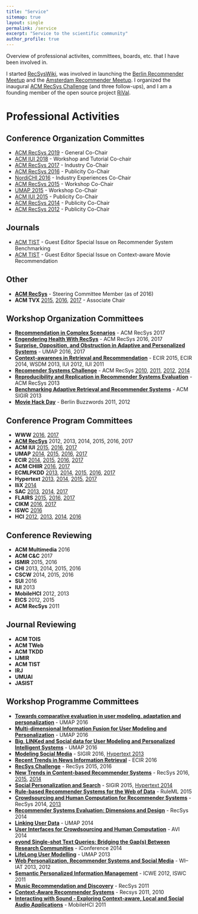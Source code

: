 ```yaml
---
title: "Service"
sitemap: true
layout: single
permalink: /service
excerpt: "Service to the scientific community"
author_profile: true
---
```


Overview of professional activites, committees, boards, etc. that I have been involved in. 

I started [RecSysWiki](http://www.recsyswiki.com), was involved in launching the [Berlin Recommender Meetup](http://recommenders.de/) and the [Amsterdam Recommender Meetup](http://recommenders.nl). I organized the inaugural [ACM RecSys Challenge](http://www.recsyschallenge.com) (and three follow-ups), and I am a founding member of the open source project [RiVal](http://rival.recommenders.net).



# Professional Activities

## Conference Organization Committes
- [ACM RecSys 2019](http://recsys.acm.org/recsys19) - General Co-Chair
- [ACM IUI 2018](http://iui.acm.org/2018) - Workshop and Tutorial Co-chair
- [ACM RecSys 2017](http://recsys.acm.org/recsys17) - Industry Co-Chair
- [ACM RecSys 2016](http://recsys.acm.org/recsys16) - Publicity Co-Chair
- [NordiCHI 2016](http://nordichi2016.org) - Industry Experiences Co-Chair
- [ACM RecSys 2015](http://recsys.acm.org/recsys15) - Workshop Co-Chair
- [UMAP 2015](http://umap2015.org) - Workshop Co-Chair
- [ACM IUI 2015](http://iui.acm.org/2016) - Publicity Co-Chair
- [ACM RecSys 2014](http://recsys.acm.org/recsys14) - Publicity Co-Chair
- [ACM RecSys 2012](http://recsys.acm.org/recsys12) - Publicity Co-Chair

## Journals
- [ACM TIST](http://tist.acm.org/CFPs/TIST-SI-RSB.html) - Guest Editor Special Issue on Recommender System Benchmarking 
- [ACM TIST](http://tist.acm.org/CFPs/TIST-SI-CAMRa.pdf) - Guest Editor Special Issue on Context-aware Movie Recommendation 

## Other
- **[ACM RecSys](http://recsys.acm.org)** - Steering Committee Member (as of 2016)
- **ACM TVX** [2015](https://tvx.acm.org/2015/), [2016](https://tvx.acm.org/2016/), [2017](https://tvx.acm.org/2017/) - Associate Chair

## Workshop Organization Committees
- [**Recommendation in Complex Scenarios**](http://) - ACM RecSys 2017
- [**Engendering Health With RecSys**](http://healthrecsys.ur.de) - ACM RecSys 2016, 2017
- [**Surprise, Opposition, and Obstruction in Adaptive and Personalized Systems**](https://soapworkshop2016.wordpress.com/) - UMAP 2016, 2017 
- [**Context-awarenes in Retrieval and Recommendation**](http://carr-workshop.org) - ECIR 2015, ECIR 2014, WSDM 2013, IUI 2012, IUI 2011
- [**Recomender Systems Challenge**](http://www.recsyschallenge.com) - ACM RecSys [2010](http://2010.recsyschallenge.com), [2011](http://2011.recsyschallenge.com), [2012](http://2012.recsyschallenge.com), [2014](http://2014.recsyschallenge.com)
- [**Reproducibility and Replication in Recommender Systems Evaluation**](http://repsys.project.cwi.nl) - ACM RecSys 2013
- [**Benchmarking Adaptive Retrieval and Recommender Systems**](http://www.bars-workshop.org) - ACM SIGIR 2013
- [**Movie Hack Day**](http://moviehackday.com) - Berlin Buzzwords 2011, 2012

## Conference Program Committees
- **WWW** [2016](http://www2016.ca/), [2017](http://www.www2017.com.au/)
- **[ACM RecSys](http://recsys.acm.org)** 2012, 2013, 2014, 2015, 2016, 2017
- **ACM IUI** [2015](http://iui.acm.org/2015), [2016](http://iui.acm.org/2016), [2017](http://iui.acm.org/2017)
- **UMAP** [2014](http://www.um.org/umap2014/), [2015](http://umap2015.com/), [2016](http://www.um.org/umap2016/), [2017](http://www.um.org/umap2017/)
- **ECIR** [2014](http://ecir2014.org/), [2015](http://ecir2015.org), [2016](http://ecir2016.dei.unipd.it/), [2017](http://ecir2017.org/) 
- **ACM CHIIR** [2016](http://sigir.org/chiir2016/), [2017](http://sigir.org/chiir2017/)
- **ECMLPKDD** [2013](http://www.ecmlpkdd2013.org/), [2014](http://ecmlpkdd2014.loria.fr/), [2015](http://www.ecmlpkdd2015.org/), [2016](http://ecmlpkdd2016.org/), [2017](http://ecmlpkdd2017.org/)
- **Hypertext** [2013](https://ht.acm.org/ht2013/), [2014](https://ht.acm.org/ht2014/), [2015](https://ht.acm.org/ht2015/), [2017](https://ht.acm.org/ht2017/)
- **IIiX** [2014](http://132.199.138.79/iiix/)
- **SAC** [2013](http://mitra.ist.psu.edu/SAC-RS.html), [2014](http://in.bgu.ac.il/en/engn/ise/SAC-RS2014/Pages/default.aspx), [2017](https://recsystrack.wordpress.com/)
- **FLAIRS** [2015](http://www.flairs-28.info/), [2016](http://www.flairs-29.info/), [2017](http://www.flairs-30.info/)
- **CIKM** [2016](http://cikm2016.cs.iupui.edu), [2017](http://www.cikm2017.org/)
- **ISWC** [2016](http://iswc2016.semanticweb.org/)
- **HCI** [2012](http://hci2012.bcs.org), [2013](http://hci2013.bcs.org), [2014](http://hci2014.bcs.org), [2016](http://hci2016.bcs.org/)

## Conference Reviewing
- **ACM Multimedia** 2016
- **ACM C&C** 2017
- **ISMIR** 2015, 2016
- **CHI** 2013, 2014, 2015, 2016
- **CSCW** 2014, 2015, 2016
- **SUI** 2016
- **IUI** 2013
- **MobileHCI** 2012, 2013
- **EICS** 2012, 2015
- **ACM RecSys** 2011

## Journal Reviewing
- **ACM TOIS**
- **ACM TWeb**
- **ACM TKDD**
- **IJMIR**
- **ACM TIST**
- **IRJ**
- **UMUAI**
- **JASIST**

## Workshop Programme Committees
- [**Towards comparative evaluation in user modeling, adaptation and personalization**](http://evalumap.adaptcentre.ie/) - UMAP 2016
- [**Multi-dimensional Information Fusion for User Modeling and Personalization**](http://ifup2016.luckymoon.me) - UMAP 2016
- [**Big, LINKed and Social data for User Modeling and Personalized Intelligent Systems**](http://www.di.uniba.it/~swap/blinks/) - UMAP 2016
- [**Modeling Social Media**](https://www.kde.cs.uni-kassel.de/ws/msm2016/) - SIGIR 2016, [Hypertext 2013](http://www.kde.cs.uni-kassel.de/ws/msm2013/)
- [**Recent Trends in News Information Retrieval**](http://research.signalmedia.co/newsir16/) - ECIR 2016
- [**RecSys Challenge**](http://recsyschallenge.com) - RecSys 2015, 2016 
- [**New Trends in Content-based Recommender Systems**](http://toinebogers.com/cbrecsys2016/#/overview) - RecSys 2016, [2015](http://humanities.uva.nl/~mkoolen1/CBRecSys15/), [2014](http://ir.ii.uam.es/cbrecsys2014/)
- [**Social Personalization and Search**](http://socialcomputing.ing.puc.cl/sps2015/) - SIGIR 2015, [Hypertext 2014](http://columbus.exp.sis.pitt.edu/sp2014/)
- [**Rule-based Recommender Systems for the Web of Data**](http://www.csw.inf.fu-berlin.de/ruleml2015/recsysrules-2015.html) - RuleML 2015
- [**Crowdsourcing and Human Computation for Recommender Systems**](http://crowdrecworkshop.org/) - RecSys 2014, [2013](http://crowdrec2013.noahlab.com.hk)
- [**Recommender Systems Evaluation: Dimensions and Design**](http://ir.ii.uam.es/redd2014/) - RecSys 2014
- [**Linking User Data**](http://liud.linkededucation.org/) - UMAP 2014
- [**User Interfaces for Crowdsourcing and Human Computation**](https://sites.google.com/site/crowdui2014/) - AVI 2014
- [**eyond Single-shot Text Queries: Bridging the Gap(s) Between Research Communities**](http://mindthegap2014.dai-labor.de/) - iConference 2014
- [**LifeLong User Modelling**](http://lifelogging-workshop.org/) - UMAP 2013
- [**Web Personalization, Recommender Systems and Social Media**](http://www.webpres-workshop.com/) - WI–IAT 2013, 2012
- [**Semantic Personalized Information Management**](http://www.spim-workshop.org) - ICWE 2012, ISWC 2011
- [**Music Recommendation and Discovery**](http://womrad.org/2011) - RecSys 2011
- [**Context-Aware Recommender Systems**](http://cars-workshop.org) - Recsys 2011, 2010
- [**Interacting with Sound - Exploring Context-aware, Local and Social Audio Applications**](http://iwsws.wikidot.com/) - MobileHCI 2011
